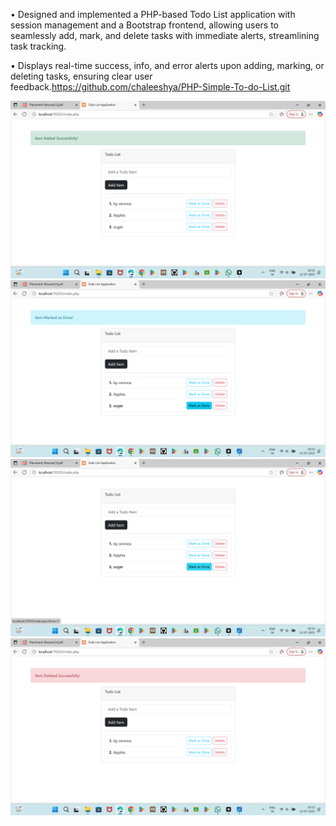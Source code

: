 • Designed and implemented a PHP-based Todo List application with session management and a Bootstrap frontend,
allowing users to seamlessly add, mark, and delete tasks with immediate alerts, streamlining task tracking.

• Displays real-time success, info, and error alerts upon adding, marking, or deleting tasks, ensuring clear user
feedback.https://github.com/chaleeshya/PHP-Simple-To-do-List.git

![image alt](https://github.com/chaleeshya/PHP-Simple-To-do-List/blob/main/Screenshot%20(237).png?raw=true)
![image alt](https://github.com/chaleeshya/PHP-Simple-To-do-List/blob/main/Screenshot%20(238).png?raw=true)
![image alt](https://github.com/chaleeshya/PHP-Simple-To-do-List/blob/main/Screenshot%20(239).png?raw=true)
![image alt](https://github.com/chaleeshya/PHP-Simple-To-do-List/blob/main/Screenshot%20(240).png?raw=true)




